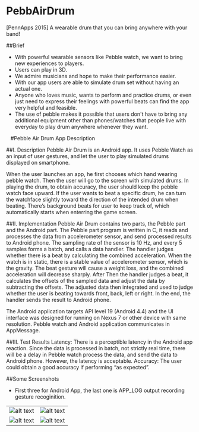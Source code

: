 # PebbAirDrum
[PennApps 2015] A wearable drum that you can bring anywhere with your band!

##Brief
 - With powerful wearable sensors like Pebble watch, we want to bring new experiences to players.
 - Users can play in 3D.
 - We admire musicians and hope to make their performance easier.
 - With our app users are able to simulate drum set without having an actual one. 
 - Anyone who loves music, wants to perform and practice drums, or even just need to express their feelings with powerful beats can find the app very helpful and feasible. 
 - The use of pebble makes it possible that users don't have to bring any additional equipment other than phones/watches that people live with everyday to play drum anywhere whenever they want. 

  
#Pebble Air Drum App Description

##I. Description
Pebble Air Drum is an Android app. It uses Pebble Watch as an input of user gestures, and let the user to play simulated drums displayed on smartphone.

When the user launches an app, he first chooses which hand wearing pebble watch. Then the user will go to the screen with simulated drums. 
In playing the drum, to obtain accuracy, the user should keep the pebble watch face upward. If the user wants to beat a specific drum, he can turn the watchface slightly toward the direction of the intended drum when beating.
There’s background beats for user to keep track of, which automatically starts when enterring the game screen.

##II. Implementation
Pebble Air Drum contains two parts, the Pebble part and the Android part.
The Pebble part program is written in C, it reads and processes the data from accelerometer sensor, and send processed results to Android phone. The sampling rate of the sensor is 10 Hz, and every 5 samples forms a batch, and calls a data handler. The handler judges whether there is a beat by calculating the combined acceleration. When the watch is in static, there is a stable value of accelerometer sensor, which is the gravity. The beat gesture will cause a weight loss, and the combined acceleration will decrease sharply. After Then the handler judges a beat, it calculates the offsets of the sampled data and adjust the data by subtracting the offsets. The adjusted data then integrated and used to judge whether the user is beating towards front, back, left or right. In the end, the handler sends the result to Android phone.

The Android application targets API level 19 (Android 4.4) and the UI interface was designed for running on Nexus 7 or other device with same resolution. Pebble watch and Android application communicates in AppMessage. 

##III. Test Results
Latency:
There is a perceptible latency in the Android app reaction. Since the data is processed in batch, not strictly real time, there will be a delay in Pebble watch process the data, and send the data to Android phone. However, the latency is acceptable.
Accuracy:
The user could obtain a good accuracy if performing “as expected”.

##Some Screenshots

* First three for Android App, the last one is APP_LOG output recording gesture recoginition.

|                |                |
|:--------------:| --------------:|
|![alt text][p1] |![alt text][p2] |
| ![alt text][p3]|![alt text][p4] |

[p1]: https://github.com/snugglelamb/PebbAirDrum/blob/master/screenshots/p0.png "p1"
[p2]: https://github.com/snugglelamb/PebbAirDrum/blob/master/screenshots/p1.png "p2"
[p3]: https://github.com/snugglelamb/PebbAirDrum/blob/master/screenshots/p2.png "p3"
[p4]: https://github.com/snugglelamb/PebbAirDrum/blob/master/screenshots/p3.png "p4"
